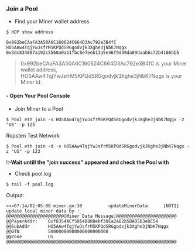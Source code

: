 

### Join a Pool <!-- {docsify-ignore} -->

+ Find your Miner wallet address

```console
$ HOP show address

0x992beCAaFA3A50A6C160624C664D3Ac792e3B4fC
HO5AAw4TqjYwJsfrM5KPQdSRGgodvjk3Xghe3jNbK7Nqgx
0x3dc834887a192c5560a0ab1fbc8e7eeb13a5e46f9d30da09daab6c72b4166bb5
```

>0x992beCAaFA3A50A6C160624C664D3Ac792e3B4fC is your Miner wallet address, HO5AAw4TqjYwJsfrM5KPQdSRGgodvjk3Xghe3jNbK7Nqgx is your Miner id.


#### - Open Your Pool Console

+ Join Miner to a Pool

```console
$ Pool eth join -s HO5AAw4TqjYwJsfrM5KPQdSRGgodvjk3Xghe3jNbK7Nqgx -z "US" -p 123
```
Ropsten Test Network

```console
$ Pool eth join -d -s HO5AAw4TqjYwJsfrM5KPQdSRGgodvjk3Xghe3jNbK7Nqgx -z "US" -p 123
```

!>**Wait untill the "join success" appeared and check the Pool with**

+ Check pool.log

```console
$ tail -f pool.log
```

Output:
```console
>>>07-14/02:05:00 miner.go:30          updateMinerData      [NOTI] update local miner data by :
@@@@@@@@@@@@@@@@@@@@@@[Miner Data Message]@@@@@@@@@@@@@@@@@@@@@@@
@@PayerAddr:    0xf8354ACf5864B88Bebf30Ea2a82b5BA05B3e8C54
@@SubAddr       HO5AAw4TqjYwJsfrM5KPQdSRGgodvjk3Xghe3jNbK7Nqgx
@@GTN           50000000000000000000000
@@Zone          US
@@@@@@@@@@@@@@@@@@@@@@@@@@@@@@@@@@@@@@@@@@@@@@@@@@@@@@@@@@@@@@@@@
```
